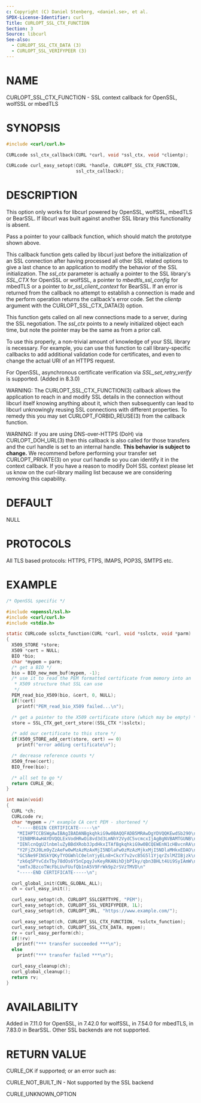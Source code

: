 ```yaml
---
c: Copyright (C) Daniel Stenberg, <daniel.se>, et al.
SPDX-License-Identifier: curl
Title: CURLOPT_SSL_CTX_FUNCTION
Section: 3
Source: libcurl
See-also:
  - CURLOPT_SSL_CTX_DATA (3)
  - CURLOPT_SSL_VERIFYPEER (3)
---
```


# NAME

CURLOPT_SSL_CTX_FUNCTION - SSL context callback for OpenSSL, wolfSSL or mbedTLS

# SYNOPSIS

~~~c
#include <curl/curl.h>

CURLcode ssl_ctx_callback(CURL *curl, void *ssl_ctx, void *clientp);

CURLcode curl_easy_setopt(CURL *handle, CURLOPT_SSL_CTX_FUNCTION,
                          ssl_ctx_callback);
~~~

# DESCRIPTION

This option only works for libcurl powered by OpenSSL, wolfSSL, mbedTLS or
BearSSL. If libcurl was built against another SSL library this functionality
is absent.

Pass a pointer to your callback function, which should match the prototype
shown above.

This callback function gets called by libcurl just before the initialization
of an SSL connection after having processed all other SSL related options to
give a last chance to an application to modify the behavior of the SSL
initialization. The *ssl_ctx* parameter is actually a pointer to the SSL
library's *SSL_CTX* for OpenSSL or wolfSSL, a pointer to
*mbedtls_ssl_config* for mbedTLS or a pointer to
*br_ssl_client_context* for BearSSL. If an error is returned from the
callback no attempt to establish a connection is made and the perform
operation returns the callback's error code. Set the *clientp* argument
with the CURLOPT_SSL_CTX_DATA(3) option.

This function gets called on all new connections made to a server, during the
SSL negotiation. The *ssl_ctx* points to a newly initialized object each
time, but note the pointer may be the same as from a prior call.

To use this properly, a non-trivial amount of knowledge of your SSL library is
necessary. For example, you can use this function to call library-specific
callbacks to add additional validation code for certificates, and even to
change the actual URI of an HTTPS request.

For OpenSSL, asynchronous certificate verification via
*SSL_set_retry_verify* is supported. (Added in 8.3.0)

WARNING: The CURLOPT_SSL_CTX_FUNCTION(3) callback allows the application
to reach in and modify SSL details in the connection without libcurl itself
knowing anything about it, which then subsequently can lead to libcurl
unknowingly reusing SSL connections with different properties. To remedy this
you may set CURLOPT_FORBID_REUSE(3) from the callback function.

WARNING: If you are using DNS-over-HTTPS (DoH) via CURLOPT_DOH_URL(3)
then this callback is also called for those transfers and the curl handle is
set to an internal handle. **This behavior is subject to change.** We
recommend before performing your transfer set CURLOPT_PRIVATE(3) on your
curl handle so you can identify it in the context callback. If you have a
reason to modify DoH SSL context please let us know on the curl-library
mailing list because we are considering removing this capability.

# DEFAULT

NULL

# PROTOCOLS

All TLS based protocols: HTTPS, FTPS, IMAPS, POP3S, SMTPS etc.

# EXAMPLE

~~~c
/* OpenSSL specific */

#include <openssl/ssl.h>
#include <curl/curl.h>
#include <stdio.h>

static CURLcode sslctx_function(CURL *curl, void *sslctx, void *parm)
{
  X509_STORE *store;
  X509 *cert = NULL;
  BIO *bio;
  char *mypem = parm;
  /* get a BIO */
  bio = BIO_new_mem_buf(mypem, -1);
  /* use it to read the PEM formatted certificate from memory into an
   * X509 structure that SSL can use
   */
  PEM_read_bio_X509(bio, &cert, 0, NULL);
  if(!cert)
    printf("PEM_read_bio_X509 failed...\n");

  /* get a pointer to the X509 certificate store (which may be empty) */
  store = SSL_CTX_get_cert_store((SSL_CTX *)sslctx);

  /* add our certificate to this store */
  if(X509_STORE_add_cert(store, cert) == 0)
    printf("error adding certificate\n");

  /* decrease reference counts */
  X509_free(cert);
  BIO_free(bio);

  /* all set to go */
  return CURLE_OK;
}

int main(void)
{
  CURL *ch;
  CURLcode rv;
  char *mypem = /* example CA cert PEM - shortened */
    "-----BEGIN CERTIFICATE-----\n"
    "MIIHPTCCBSWgAwIBAgIBADANBgkqhkiG9w0BAQQFADB5MRAwDgYDVQQKEwdSb290\n"
    "IENBMR4wHAYDVQQLExVodHRwOi8vd3d3LmNhY2VydC5vcmcxIjAgBgNVBAMTGUNB\n"
    "IENlcnQgU2lnbmluZyBBdXRob3JpdHkxITAfBgkqhkiG9w0BCQEWEnN1cHBvcnRA\n"
    "Y2FjZXJ0Lm9yZzAeFw0wMzAzMzAxMjI5NDlaFw0zMzAzMjkxMjI5NDlaMHkxEDAO\n"
    "GCSNe9FINSkYQKyTYOGWhlC0elnYjyELn8+CkcY7v2vcB5G5l1YjqrZslMZIBjzk\n"
    "zk6q5PYvCdxTby78dOs6Y5nCpqyJvKeyRKANihDjbPIky/qbn3BHLt4Ui9SyIAmW\n"
    "omTxJBzcoTWcFbLUvFUufQb1nA5V9FrWk9p2rSVzTMVD\n"
    "-----END CERTIFICATE-----\n";

  curl_global_init(CURL_GLOBAL_ALL);
  ch = curl_easy_init();

  curl_easy_setopt(ch, CURLOPT_SSLCERTTYPE, "PEM");
  curl_easy_setopt(ch, CURLOPT_SSL_VERIFYPEER, 1L);
  curl_easy_setopt(ch, CURLOPT_URL, "https://www.example.com/");

  curl_easy_setopt(ch, CURLOPT_SSL_CTX_FUNCTION, *sslctx_function);
  curl_easy_setopt(ch, CURLOPT_SSL_CTX_DATA, mypem);
  rv = curl_easy_perform(ch);
  if(!rv)
    printf("*** transfer succeeded ***\n");
  else
    printf("*** transfer failed ***\n");

  curl_easy_cleanup(ch);
  curl_global_cleanup();
  return rv;
}
~~~

# AVAILABILITY

Added in 7.11.0 for OpenSSL, in 7.42.0 for wolfSSL, in 7.54.0 for mbedTLS,
in 7.83.0 in BearSSL. Other SSL backends are not supported.

# RETURN VALUE

CURLE_OK if supported; or an error such as:

CURLE_NOT_BUILT_IN - Not supported by the SSL backend

CURLE_UNKNOWN_OPTION
